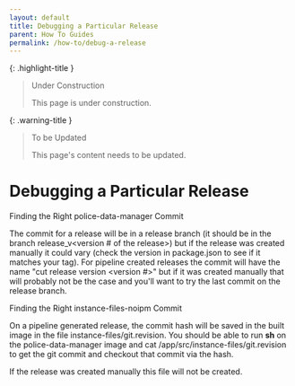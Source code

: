 ```yaml
---
layout: default
title: Debugging a Particular Release
parent: How To Guides
permalink: /how-to/debug-a-release
---
```


{: .highlight-title }
> Under Construction
>
> This page is under construction.

{: .warning-title }
> To be Updated
>
> This page's content needs to be updated.

# Debugging a Particular Release

Finding the Right police-data-manager Commit

The commit for a release will be in a release branch (it should be in
the branch release_v<version # of the release>) but if the release
was created manually it could vary (check the version in package.json to
see if it matches your tag). For pipeline created releases the commit
will have the name "cut release version <version #>" but if it was
created manually that will probably not be the case and you'll want to
try the last commit on the release branch.

Finding the Right instance-files-noipm Commit

On a pipeline generated release, the commit hash will be saved in the
built image in the file instance-files/git.revision. You should be able
to run **sh** on the police-data-manager image and cat
/app/src/instance-files/git.revision to get the git commit and checkout
that commit via the hash.

If the release was created manually this file will not be created.
